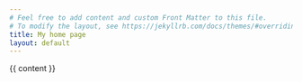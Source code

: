 ```yaml
---
# Feel free to add content and custom Front Matter to this file.
# To modify the layout, see https://jekyllrb.com/docs/themes/#overriding-theme-defaults
title: My home page
layout: default
---
```


{{ content }}
